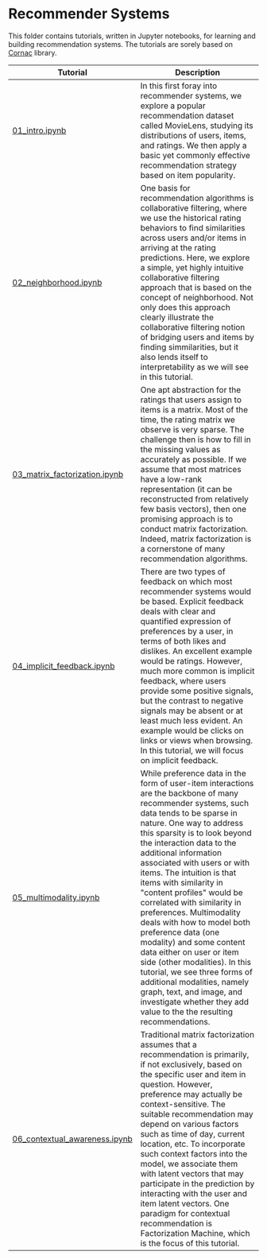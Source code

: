 # Recommender Systems

This folder contains tutorials, written in Jupyter notebooks, for learning and building recommendation systems.  The tutorials are sorely based on [Cornac](https://cornac.preferred.ai) library.

| Tutorial | Description |
| --- | --- |
| [01_intro.ipynb](01_intro.ipynb) | In this first foray into recommender systems, we explore a popular recommendation dataset called MovieLens, studying its distributions of users, items, and ratings.  We then apply a basic yet commonly effective recommendation strategy based on item popularity. |
| [02_neighborhood.ipynb](02_neighborhood.ipynb) | One basis for recommendation algorithms is collaborative filtering, where we use the historical rating behaviors to find similarities across users and/or items in arriving at the rating predictions.  Here, we explore a simple, yet highly intuitive collaborative filtering approach that is based on the concept of neighborhood.  Not only does this approach clearly illustrate the collaborative filtering notion of bridging users and items by finding simmilarities, but it also lends itself to interpretability as we will see in this tutorial. |
| [03_matrix_factorization.ipynb](03_matrix_factorization.ipynb) | One apt abstraction for the ratings that users assign to items is a matrix. Most of the time, the rating matrix we observe is very sparse. The challenge then is how to fill in the missing values as accurately as possible.  If we assume that most matrices have a low-rank representation (it can be reconstructed from relatively few basis vectors), then one promising approach is to conduct matrix factorization.  Indeed, matrix factorization is a cornerstone of many recommendation algorithms. |
| [04_implicit_feedback.ipynb](04_implicit_feedback.ipynb) | There are two types of feedback on which most recommender systems would be based. Explicit feedback deals with clear and quantified expression of preferences by a user, in terms of both likes and dislikes. An excellent example would be ratings. However, much more common is implicit feedback, where users provide some positive signals, but the contrast to negative signals may be absent or at least much less evident. An example would be clicks on links or views when browsing.  In this tutorial, we will focus on implicit feedback. |
| [05_multimodality.ipynb](05_multimodality.ipynb) | While preference data in the form of user-item interactions are the backbone of many recommender systems, such data tends to be sparse in nature. One way to address this sparsity is to look beyond the interaction data to the additional information associated with users or with items. The intuition is that items with similarity in "content profiles" would be correlated with similarity in preferences. Multimodality deals with how to model both preference data (one modality) and some content data either on user or item side (other modalities). In this tutorial, we see three forms of additional modalities, namely graph, text, and image, and investigate whether they add value to the the resulting recommendations. |
| [06_contextual_awareness.ipynb](06_contextual_awareness.ipynb) | Traditional matrix factorization assumes that a recommendation is primarily, if not exclusively, based on the specific user and item in question. However, preference may actually be context-sensitive.  The suitable recommendation may depend on various factors such as time of day, current location, etc.  To incorporate such context factors into the model, we associate them with latent vectors that may participate in the prediction by interacting with the user and item latent vectors.  One paradigm for contextual recommendation is Factorization Machine, which is the focus of this tutorial. |